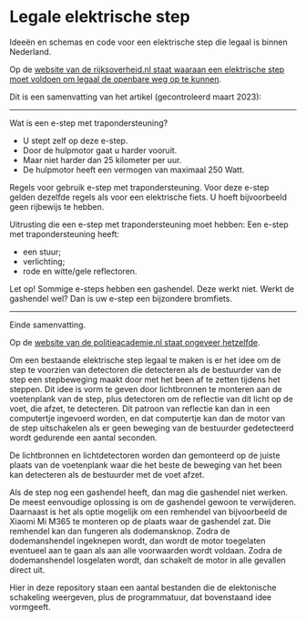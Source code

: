 # Legale elektrische step

Ideeën en schemas en code voor een elektrische step die legaal is binnen Nederland.

Op de [website van de rijksoverheid.nl staat waaraan een elektrische step moet voldoen om legaal de openbare weg op te kunnen](https://www.rijksoverheid.nl/onderwerpen/voertuigen-op-de-weg/e-step-met-trapondersteuning).

Dit is een samenvatting van het artikel (gecontroleerd maart 2023):

---

Wat is een e-step met trapondersteuning? 
* U stept zelf op deze e-step. 
* Door de hulpmotor gaat u harder vooruit. 
* Maar niet harder dan 25 kilometer per uur.
* De hulpmotor heeft een vermogen van maximaal 250 Watt.

Regels voor gebruik e-step met trapondersteuning.
Voor deze e-step gelden dezelfde regels als voor een elektrische fiets. U hoeft bijvoorbeeld geen rijbewijs te hebben.

Uitrusting die een e-step met trapondersteuning moet hebben:
Een e-step met trapondersteuning heeft:
* een stuur;
* verlichting; 
* rode en witte/gele reflectoren.

Let op! Sommige e-steps hebben een gashendel. Deze werkt niet. Werkt de gashendel wel? Dan is uw e-step een bijzondere bromfiets.

---

Einde samenvatting.

Op de [website van de politieacademie.nl staat ongeveer hetzelfde](https://webapps.politieacademie.nl/bijzondere-bromfiets/53484).

Om een bestaande elektrische step legaal te maken is er het idee om de step te voorzien van detectoren die detecteren als de bestuurder van de step een stepbeweging maakt door met het been af te zetten tijdens het steppen. Dit idee is vorm te geven door lichtbronnen te monteren aan de voetenplank van de step, plus detectoren om de reflectie van dit licht op de voet, die afzet, te detecteren. Dit patroon van reflectie kan dan in een computertje ingevoerd worden, en dat computertje kan dan de motor van de step uitschakelen als er geen beweging van de bestuurder gedetecteerd wordt gedurende een aantal seconden.

De lichtbronnen en lichtdetectoren worden dan gemonteerd op de juiste plaats van de voetenplank waar die het beste de beweging van het been kan detecteren als de bestuurder met de voet afzet.

Als de step nog een gashendel heeft, dan mag die gashendel niet werken.
De meest eenvoudige oplossing is om de gashendel gewoon te verwijderen.
Daarnaast is het als optie mogelijk om een remhendel van bijvoorbeeld de Xiaomi Mi M365 te monteren op de plaats waar de gashendel zat. Die remhendel kan dan fungeren als dodemansknop. Zodra de dodemanshendel ingeknepen wordt, dan wordt de motor toegelaten eventueel aan te gaan als aan alle voorwaarden wordt voldaan. Zodra de dodemanshendel losgelaten wordt, dan schakelt de motor in alle gevallen direct uit.

Hier in deze repository staan een aantal bestanden die de elektonische schakeling weergeven, plus de programmatuur, dat bovenstaand idee vormgeeft.
